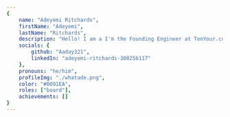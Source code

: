 ```yaml
---
{
	name: "Adeyemi Ritchards",
	firstName: "Adeyemi",
	lastName: "Ritchards",
	description: "Hello! I am a I'm the Founding Engineer at TenYour.com and I have a passion for learning down. Meaning that I want to understand, consider and talk about the imperative implementations that power all of our favorite abstractions! Beyond writing code, I play basketball and {{fake_hobby_2}}!",
	socials: {
        github: "Aaday321",
		linkedIn: "adeyemi-ritchards-30825b117"
	},
	pronouns: "he/him",
	profileImg: "./whatade.png",
	color: "#0091EA",
	roles: ["board"],
	achievements: []
}
---
```

